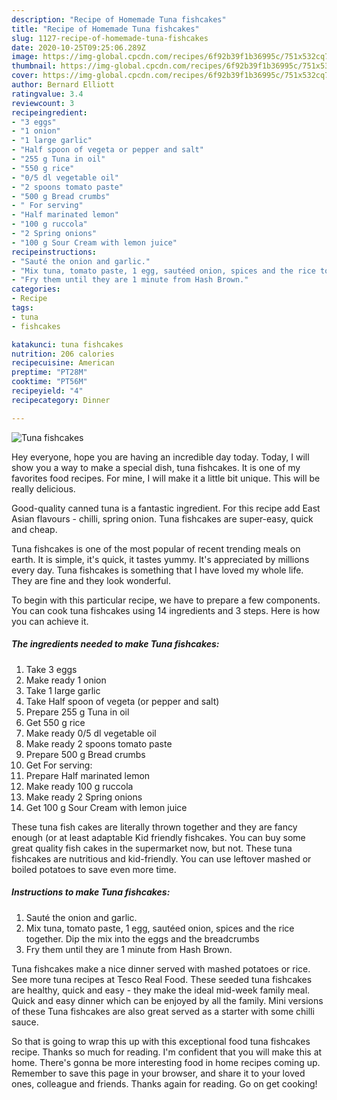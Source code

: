 ```yaml
---
description: "Recipe of Homemade Tuna fishcakes"
title: "Recipe of Homemade Tuna fishcakes"
slug: 1127-recipe-of-homemade-tuna-fishcakes
date: 2020-10-25T09:25:06.289Z
image: https://img-global.cpcdn.com/recipes/6f92b39f1b36995c/751x532cq70/tuna-fishcakes-recipe-main-photo.jpg
thumbnail: https://img-global.cpcdn.com/recipes/6f92b39f1b36995c/751x532cq70/tuna-fishcakes-recipe-main-photo.jpg
cover: https://img-global.cpcdn.com/recipes/6f92b39f1b36995c/751x532cq70/tuna-fishcakes-recipe-main-photo.jpg
author: Bernard Elliott
ratingvalue: 3.4
reviewcount: 3
recipeingredient:
- "3 eggs"
- "1 onion"
- "1 large garlic"
- "Half spoon of vegeta or pepper and salt"
- "255 g Tuna in oil"
- "550 g rice"
- "0/5 dl vegetable oil"
- "2 spoons tomato paste"
- "500 g Bread crumbs"
- " For serving"
- "Half marinated lemon"
- "100 g ruccola"
- "2 Spring onions"
- "100 g Sour Cream with lemon juice"
recipeinstructions:
- "Sauté the onion and garlic."
- "Mix tuna, tomato paste, 1 egg, sautéed onion, spices and the rice together. Dip the mix into the eggs and the breadcrumbs"
- "Fry them until they are 1 minute from Hash Brown."
categories:
- Recipe
tags:
- tuna
- fishcakes

katakunci: tuna fishcakes 
nutrition: 206 calories
recipecuisine: American
preptime: "PT28M"
cooktime: "PT56M"
recipeyield: "4"
recipecategory: Dinner

---
```



![Tuna fishcakes](https://img-global.cpcdn.com/recipes/6f92b39f1b36995c/751x532cq70/tuna-fishcakes-recipe-main-photo.jpg)

Hey everyone, hope you are having an incredible day today. Today, I will show you a way to make a special dish, tuna fishcakes. It is one of my favorites food recipes. For mine, I will make it a little bit unique. This will be really delicious.

Good-quality canned tuna is a fantastic ingredient. For this recipe add East Asian flavours - chilli, spring onion. Tuna fishcakes are super-easy, quick and cheap.

Tuna fishcakes is one of the most popular of recent trending meals on earth. It is simple, it's quick, it tastes yummy. It's appreciated by millions every day. Tuna fishcakes is something that I have loved my whole life. They are fine and they look wonderful.


To begin with this particular recipe, we have to prepare a few components. You can cook tuna fishcakes using 14 ingredients and 3 steps. Here is how you can achieve it.

<!--inarticleads1-->

##### The ingredients needed to make Tuna fishcakes:

1. Take 3 eggs
1. Make ready 1 onion
1. Take 1 large garlic
1. Take Half spoon of vegeta (or pepper and salt)
1. Prepare 255 g Tuna in oil
1. Get 550 g rice
1. Make ready 0/5 dl vegetable oil
1. Make ready 2 spoons tomato paste
1. Prepare 500 g Bread crumbs
1. Get  For serving:
1. Prepare Half marinated lemon
1. Make ready 100 g ruccola
1. Make ready 2 Spring onions
1. Get 100 g Sour Cream with lemon juice


These tuna fish cakes are literally thrown together and they are fancy enough (or at least adaptable Kid friendly fishcakes. You can buy some great quality fish cakes in the supermarket now, but not. These tuna fishcakes are nutritious and kid-friendly. You can use leftover mashed or boiled potatoes to save even more time. 

<!--inarticleads2-->

##### Instructions to make Tuna fishcakes:

1. Sauté the onion and garlic.
1. Mix tuna, tomato paste, 1 egg, sautéed onion, spices and the rice together. Dip the mix into the eggs and the breadcrumbs
1. Fry them until they are 1 minute from Hash Brown.


Tuna fishcakes make a nice dinner served with mashed potatoes or rice. See more tuna recipes at Tesco Real Food. These seeded tuna fishcakes are healthy, quick and easy - they make the ideal mid-week family meal. Quick and easy dinner which can be enjoyed by all the family. Mini versions of these Tuna fishcakes are also great served as a starter with some chilli sauce. 

So that is going to wrap this up with this exceptional food tuna fishcakes recipe. Thanks so much for reading. I'm confident that you will make this at home. There's gonna be more interesting food in home recipes coming up. Remember to save this page in your browser, and share it to your loved ones, colleague and friends. Thanks again for reading. Go on get cooking!
